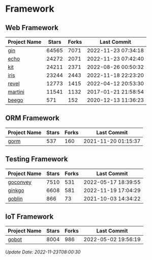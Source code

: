 # Framework

## Web Framework
| Project Name | Stars | Forks | Last Commit |
| ------------ | ----- | ----- | ----------- |
| [gin](https://github.com/gin-gonic/gin) | 64565 | 7071 | 2022-11-23 07:34:18 |
| [echo](https://github.com/labstack/echo) | 24272 | 2071 | 2022-11-23 07:42:40 |
| [kit](https://github.com/go-kit/kit) | 24211 | 2371 | 2022-08-26 00:50:32 |
| [iris](https://github.com/kataras/iris) | 23244 | 2443 | 2022-11-18 22:23:20 |
| [revel](https://github.com/revel/revel) | 12773 | 1415 | 2022-04-12 20:53:30 |
| [martini](https://github.com/go-martini/martini) | 11541 | 1132 | 2017-01-21 21:58:54 |
| [beego](https://github.com/astaxie/beego) | 571 | 152 | 2020-12-13 11:36:23 |

## ORM Framework
| Project Name | Stars | Forks | Last Commit |
| ------------ | ----- | ----- | ----------- |
| [gorm](https://github.com/jinzhu/gorm) | 537 | 160 | 2021-11-20 01:15:37 |

## Testing Framework
| Project Name | Stars | Forks | Last Commit |
| ------------ | ----- | ----- | ----------- |
| [goconvey](https://github.com/smartystreets/goconvey) | 7510 | 531 | 2022-05-17 18:39:55 |
| [ginkgo](https://github.com/onsi/ginkgo) | 6608 | 581 | 2022-11-19 17:04:29 |
| [goblin](https://github.com/franela/goblin) | 866 | 73 | 2021-10-03 14:34:22 |

## IoT Framework
| Project Name | Stars | Forks | Last Commit |
| ------------ | ----- | ----- | ----------- |
| [gobot](https://github.com/hybridgroup/gobot) | 8004 | 986 | 2022-05-02 19:56:19 |

*Update Date: 2022-11-23T08:00:30*